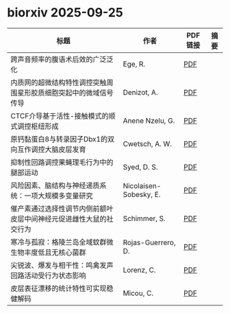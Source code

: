 # biorxiv 2025-09-25

| 标题 | 作者 | PDF链接 |  摘要 |
|------|------|--------|------|
| 跨声音频率的腹语术后效的广泛泛化 | Ege, R. | [PDF](https://doi.org/10.1101/2021.12.22.473801) |  |
| 内质网的超微结构特性调控突触周围星形胶质细胞突起中的微域信号传导 | Denizot, A. | [PDF](https://doi.org/10.1101/2022.02.28.482292) |  |
| CTCF介导基于活性-接触模式的顺式调控枢纽形成 | Anene Nzelu, G. | [PDF](https://doi.org/10.1101/2022.11.04.515249) |  |
| 原钙黏蛋白8与转录因子Dbx1的双向互作调控大脑皮层发育 | Cwetsch, A. W. | [PDF](https://doi.org/10.1101/2023.09.28.559903) |  |
| 抑制性回路调控果蝇理毛行为中的腿部运动 | Syed, D. S. | [PDF](https://doi.org/10.1101/2024.06.05.597468) |  |
| 风险因素、脑结构与神经递质系统：一项大规模多变量研究 | Nicolaisen-Sobesky, E. | [PDF](https://doi.org/10.1101/2024.06.14.599066) |  |
| 催产素通过选择性调节内侧前额叶皮层中间神经元促进雌性大鼠的社交行为 | Schimmer, S. | [PDF](https://doi.org/10.1101/2024.07.15.603543) |  |
| 寒冷与孤寂：格陵兰岛全域蚊群微生物丰度低且无核心菌群 | Rojas-Guerrero, D. | [PDF](https://doi.org/10.1101/2024.08.27.609970) |  |
| 尖锐波、爆发与相干性：鸣禽发声回路活动受行为状态影响 | Lorenz, C. | [PDF](https://doi.org/10.1101/2024.09.03.610933) |  |
| 皮层表征漂移的统计特性可实现稳健解码 | Micou, C. | [PDF](https://doi.org/10.1101/2024.09.26.614914) |  |
